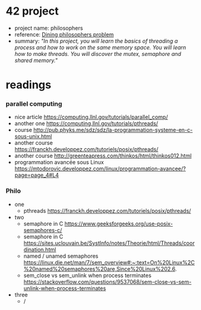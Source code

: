 # 42 project
- project name: philosophers
- reference: [Dining philosophers problem](https://en.wikipedia.org/wiki/Dining_philosophers_problem)
- summary: *"In this project, you will learn the basics of threading a process and how to work on the same memory space. You will learn how to make threads. You will discover the mutex, semaphore and shared memory."*

# readings 

### parallel computing
- nice article https://computing.llnl.gov/tutorials/parallel_comp/
- another one https://computing.llnl.gov/tutorials/pthreads/
- course http://pub.phyks.me/sdz/sdz/la-programmation-systeme-en-c-sous-unix.html
- another course https://franckh.developpez.com/tutoriels/posix/pthreads/
- another course http://greenteapress.com/thinkos/html/thinkos012.html
- programmation avancée sous Linux https://mtodorovic.developpez.com/linux/programmation-avancee/?page=page_4#L4

### Philo
- one
  - pthreads https://franckh.developpez.com/tutoriels/posix/pthreads/
- two
  - semaphore in C https://www.geeksforgeeks.org/use-posix-semaphores-c/
  - semaphore in C https://sites.uclouvain.be/SystInfo/notes/Theorie/html/Threads/coordination.html
  - named / unamed semaphores https://linux.die.net/man/7/sem_overview#:~:text=On%20Linux%2C%20named%20semaphores%20are,Since%20Linux%202.6.
  - sem_close vs sem_unlink when process terminates https://stackoverflow.com/questions/9537068/sem-close-vs-sem-unlink-when-process-terminates
- three
  - /
